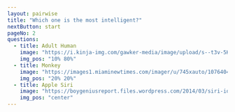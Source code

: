 ```yaml
---
layout: pairwise
title: "Which one is the most intelligent?"
nextButton: start
pageNo: 2
questions:
  - title: Adult Human
    image: "https://i.kinja-img.com/gawker-media/image/upload/s--t3v-5K6H--/c_scale,f_auto,fl_progressive,q_80,w_800/bbzzph87t4jpwmzk54z3.jpg"
    img_pos: "10% 80%"
  - title: Monkey
    image: "https://images1.miaminewtimes.com/imager/u/745xauto/10764041/instagram-monkey.jpg"
    img_pos: "20% 20%"
  - title: Apple Siri
    image: "https://boygeniusreport.files.wordpress.com/2014/03/siri-ios-7-sign.jpg?quality=98&strip=all&w=768"
    img_pos: "center"
---
```

